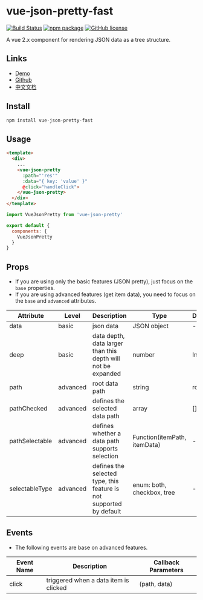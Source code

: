 # vue-json-pretty-fast

[![Build Status](https://travis-ci.org/leezng/vue-json-pretty.svg?branch=master)](https://travis-ci.org/leezng/vue-json-pretty)
[![npm package](https://img.shields.io/npm/v/vue-json-pretty.svg)](https://www.npmjs.org/package/vue-json-pretty)
[![GitHub license](https://img.shields.io/badge/license-MIT-blue.svg)](https://github.com/leezng/vue-json-pretty/blob/master/LICENSE)

A vue 2.x component for rendering JSON data as a tree structure.

## Links

- [Demo](https://leezng.github.io/vue-json-pretty)
- [Github](https://github.com/leezng/vue-json-pretty)
- [中文文档](./README.zh-CN.md)

## Install

```js
npm install vue-json-pretty-fast
```

## Usage

```html
<template>
  <div>
    ...
    <vue-json-pretty
      :path="'res'"
      :data="{ key: 'value' }"
      @click="handleClick">
    </vue-json-pretty>
  </div>
</template>
```

```js
import VueJsonPretty from 'vue-json-pretty'

export default {
  components: {
    VueJsonPretty
  }
}
```

## Props

- If you are using only the basic features (JSON pretty), just focus on the `base` properties.
- If you are using advanced features (get item data), you need to focus on the `base` and `advanced` attributes.

| Attribute | Level | Description | Type | Default |
|-------- |-------- |-------- |-------- | -------- |
| data | basic | json data | JSON object | - |
| deep | basic |data depth, data larger than this depth will not be expanded | number | Infinity |
| path | advanced | root data path | string | root |
| pathChecked | advanced | defines the selected data path | array | [] |
| pathSelectable | advanced | defines whether a data path supports selection | Function(itemPath, itemData) | - |
| selectableType | advanced | defines the selected type, this feature is not supported by default | enum: both, checkbox, tree | - |

## Events

- The following events are base on advanced features.

| Event Name | Description | Callback Parameters |
|---------- |-------- |---------- |
| click  | triggered when a data item is clicked | (path, data) |

